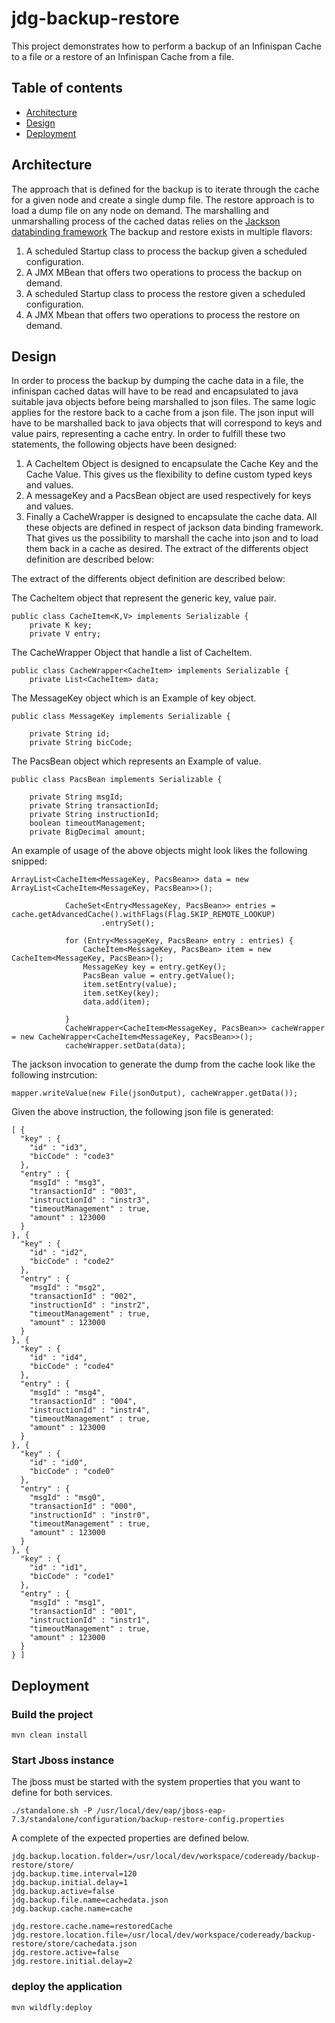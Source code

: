 # jdg-backup-restore
This project demonstrates how to perform a backup of an Infinispan Cache to a file or a restore of an Infinispan Cache from a file.
## Table of contents
* [Architecture](#Architecture)
* [Design](#Design)
* [Deployment](#Deployment)
## Architecture
The approach that is defined for the backup is to iterate through the cache for a given node and create a single dump file.
The restore approach is to load a dump file on any node on demand. 
The marshalling and unmarshalling process of the cached datas relies on the [Jackson databinding framework](https://github.com/FasterXML/jackson-docs) 
The backup and restore exists in multiple flavors:
1) A scheduled Startup class to process the backup given a scheduled configuration.
2) A JMX MBean that offers two operations to process the backup on demand.
3) A scheduled Startup class to process the restore given a scheduled configuration.
4) A JMX Mbean that offers two operations to process the restore on demand.

## Design

In order to process the backup by dumping the cache data in a file, the infinispan cached datas will have to be read and encapsulated to java suitable java objects before being marshalled to json files. 
The same logic applies for the restore back to a cache from a json file. The json input will have to be marshalled back to java objects that will correspond to keys and value pairs, representing a cache entry.
In order to fulfill these two statements, the following objects have been designed:
1) A CacheItem Object is designed to encapsulate the Cache Key and the Cache Value. This gives us the flexibility to define custom typed keys and values. 
2) A messageKey and a PacsBean object are used respectively for keys and values. 
3) Finally a CacheWrapper is designed to encapsulate the cache data. 
All these objects are defined in respect of jackson data binding framework. That gives us the possibility to marshall the cache into json and to load them back in a cache as desired. The extract of the differents object definition are described below:


The extract of the differents object definition are described below:

The CacheItem object that represent the generic key, value pair.

```
public class CacheItem<K,V> implements Serializable {
	private K key;
	private V entry;

```
The CacheWrapper Object that handle a list of CacheItem.
```
public class CacheWrapper<CacheItem> implements Serializable {	
	private List<CacheItem> data;
```
The MessageKey object which is an Example of key object.
```
public class MessageKey implements Serializable {

	private String id;
	private String bicCode;
```
The PacsBean object which represents an Example of value.
```
public class PacsBean implements Serializable {
	
	private String msgId;
	private String transactionId;
	private String instructionId;
	boolean timeoutManagement;
	private BigDecimal amount;
```
An example of usage of the above objects might look likes the following snipped:
```
ArrayList<CacheItem<MessageKey, PacsBean>> data = new ArrayList<CacheItem<MessageKey, PacsBean>>();

			CacheSet<Entry<MessageKey, PacsBean>> entries = cache.getAdvancedCache().withFlags(Flag.SKIP_REMOTE_LOOKUP)
					.entrySet();

			for (Entry<MessageKey, PacsBean> entry : entries) {
				CacheItem<MessageKey, PacsBean> item = new CacheItem<MessageKey, PacsBean>();
				MessageKey key = entry.getKey();
				PacsBean value = entry.getValue();
				item.setEntry(value);
				item.setKey(key);
				data.add(item);

			}
			CacheWrapper<CacheItem<MessageKey, PacsBean>> cacheWrapper = new CacheWrapper<CacheItem<MessageKey, PacsBean>>();
			cacheWrapper.setData(data);
```
The jackson invocation to generate the dump from the cache look like the following instrcution:
```
mapper.writeValue(new File(jsonOutput), cacheWrapper.getData());
```
Given the above instruction, the following json file is generated:
```
[ {
  "key" : {
    "id" : "id3",
    "bicCode" : "code3"
  },
  "entry" : {
    "msgId" : "msg3",
    "transactionId" : "003",
    "instructionId" : "instr3",
    "timeoutManagement" : true,
    "amount" : 123000
  }
}, {
  "key" : {
    "id" : "id2",
    "bicCode" : "code2"
  },
  "entry" : {
    "msgId" : "msg2",
    "transactionId" : "002",
    "instructionId" : "instr2",
    "timeoutManagement" : true,
    "amount" : 123000
  }
}, {
  "key" : {
    "id" : "id4",
    "bicCode" : "code4"
  },
  "entry" : {
    "msgId" : "msg4",
    "transactionId" : "004",
    "instructionId" : "instr4",
    "timeoutManagement" : true,
    "amount" : 123000
  }
}, {
  "key" : {
    "id" : "id0",
    "bicCode" : "code0"
  },
  "entry" : {
    "msgId" : "msg0",
    "transactionId" : "000",
    "instructionId" : "instr0",
    "timeoutManagement" : true,
    "amount" : 123000
  }
}, {
  "key" : {
    "id" : "id1",
    "bicCode" : "code1"
  },
  "entry" : {
    "msgId" : "msg1",
    "transactionId" : "001",
    "instructionId" : "instr1",
    "timeoutManagement" : true,
    "amount" : 123000
  }
} ]
```

## Deployment

### Build the project

```
mvn clean install
```

### Start Jboss instance
The jboss must be started with the system properties that you want to define for both services.


```
./standalone.sh -P /usr/local/dev/eap/jboss-eap-7.3/standalone/configuration/backup-restore-config.properties
```

A complete of the expected properties are defined below. 
```
jdg.backup.location.folder=/usr/local/dev/workspace/codeready/backup-restore/store/
jdg.backup.time.interval=120
jdg.backup.initial.delay=1
jdg.backup.active=false
jdg.backup.file.name=cachedata.json
jdg.backup.cache.name=cache

jdg.restore.cache.name=restoredCache
jdg.restore.location.file=/usr/local/dev/workspace/codeready/backup-restore/store/cachedata.json
jdg.restore.active=false
jdg.restore.initial.delay=2
```
### deploy the application

```
mvn wildfly:deploy
```
